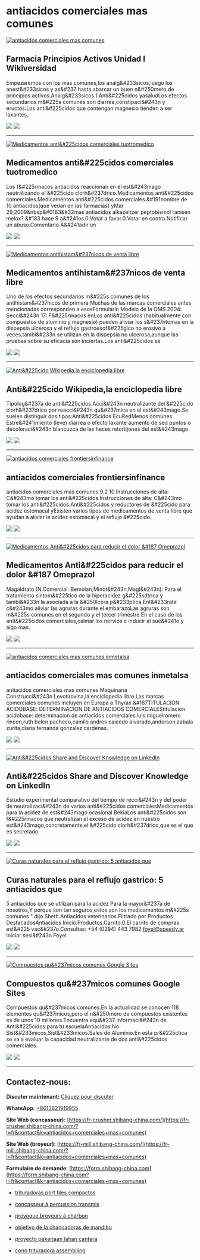# antiacidos comerciales mas comunes

<a href="https://swt.shibang-china.com/?l=fr&img&k=antiacidos+comerciales+mas+comunes" target="_blank">![antiacidos comerciales mas comunes](http://static.shibang-china.com/all-800x300/964.jpg)</a>

## Farmacia Principios Activos Unidad I Wikiversidad
Empezaremos con los mas comunes,los analg&#233sicos,luego los anest&#233sicos y as&#237 hasta abarcar un buen n&#250mero de principios activos.Analg&#233sicos.1.Anti&#225cidos yasaludLos efectos secundarios m&#225s comunes son diarrea,constipaci&#243n y eructos.Los anti&#225cidos que contengan magnesio tienden a ser laxantes,


<a href="https://whatsapp.shibangsoft.com/WhatsApp.php" target="_blank" title="WhatsApp">![](http://static.shibang-china.com/icon/whatsapp.png)</a> <a href="https://swt.shibang-china.com/?l=fr&icon&k=antiacidos+comerciales+mas+comunes" target="_blank">![](http://static.shibang-china.com/icon/chat-fr.png)</a>

---

<a href="https://swt.shibang-china.com/?l=fr&img&k=antiacidos+comerciales+mas+comunes" target="_blank">![Medicamentos anti&#225cidos comerciales tuotromedico](http://static.shibang-china.com/all-800x300/484.jpg)</a>

## Medicamentos anti&#225cidos comerciales tuotromedico
Los f&#225rmacos antiacidos reaccionan en el est&#243mago neutralizando el &#225cido clorh&#237drico.Medicamentos anti&#225cidos comerciales.Medicamentos anti&#225cidos comerciales.&#191nombre de 10 antiacidos(que vedan en las farmacias) yMar 29,2009&nbsp&#0183&#32mas antiacidos alkazeltzer peptobismol ranisen melox? &#183 hace 9 a&#241os.0.Votar a favor.0.Votar en contra.Notificar un abuso.Comentario.A&#241adir un


<a href="https://whatsapp.shibangsoft.com/WhatsApp.php" target="_blank" title="WhatsApp">![](http://static.shibang-china.com/icon/whatsapp.png)</a> <a href="https://swt.shibang-china.com/?l=fr&icon&k=antiacidos+comerciales+mas+comunes" target="_blank">![](http://static.shibang-china.com/icon/chat-fr.png)</a>

---

<a href="https://swt.shibang-china.com/?l=fr&img&k=antiacidos+comerciales+mas+comunes" target="_blank">![Medicamentos antihistam&#237nicos de venta libre](http://static.shibang-china.com/all-800x300/673.jpg)</a>

## Medicamentos antihistam&#237nicos de venta libre
Uno de los efectos secundarios m&#225s comunes de los antihistam&#237nicos de primera Muchas de las marcas comerciales antes mencionadas corresponden a esosFormulario Modelo de la OMS 2004: Secci&#243n 17: F&#225rmacos enLos anti&#225cidos (habitualmente con compuestos de aluminio y magnesio) pueden aliviar los s&#237ntomas en la dispepsia ulcerosa y el reflujo gastroesof&#225gico no erosivo a veces,tambi&#233n se utilizan en la dispepsia no ulcerosa,aunque las pruebas sobre su eficacia son inciertas.Los anti&#225cidos se


<a href="https://whatsapp.shibangsoft.com/WhatsApp.php" target="_blank" title="WhatsApp">![](http://static.shibang-china.com/icon/whatsapp.png)</a> <a href="https://swt.shibang-china.com/?l=fr&icon&k=antiacidos+comerciales+mas+comunes" target="_blank">![](http://static.shibang-china.com/icon/chat-fr.png)</a>

---

<a href="https://swt.shibang-china.com/?l=fr&img&k=antiacidos+comerciales+mas+comunes" target="_blank">![Anti&#225cido Wikipedia,la enciclopedia libre](http://static.shibang-china.com/all-800x300/368.jpg)</a>

## Anti&#225cido Wikipedia,la enciclopedia libre
Tipolog&#237a de anti&#225cidos.Acci&#243n neutralizante del &#225cido clorh&#237drico por reacci&#243n qu&#237mica en el est&#243mago.Se suelen distinguir dos tipos:Anti&#225cidos EcuRedMenos comunes Estre&#241imiento (leve) diarrea o efecto laxante aumento de sed puntos o decoloraci&#243n blancuzca de las heces retortijones del est&#243mago


<a href="https://whatsapp.shibangsoft.com/WhatsApp.php" target="_blank" title="WhatsApp">![](http://static.shibang-china.com/icon/whatsapp.png)</a> <a href="https://swt.shibang-china.com/?l=fr&icon&k=antiacidos+comerciales+mas+comunes" target="_blank">![](http://static.shibang-china.com/icon/chat-fr.png)</a>

---

<a href="https://swt.shibang-china.com/?l=fr&img&k=antiacidos+comerciales+mas+comunes" target="_blank">![antiacidos comerciales frontiersinfinance](http://static.shibang-china.com/all-800x300/80.jpg)</a>

## antiacidos comerciales frontiersinfinance
antiacidos comerciales mas comunes 9.2 10.Instrucciones de alta: C&#243mo tomar los anti&#225cidos.Instrucciones de alta: C&#243mo tomar los anti&#225cidos.Anti&#225cidos y reductores de &#225cido para acidez estomacal yExisten varios tipos de medicamentos de venta libre que ayudan a aliviar la acidez estomacal y el reflujo &#225cido.


<a href="https://whatsapp.shibangsoft.com/WhatsApp.php" target="_blank" title="WhatsApp">![](http://static.shibang-china.com/icon/whatsapp.png)</a> <a href="https://swt.shibang-china.com/?l=fr&icon&k=antiacidos+comerciales+mas+comunes" target="_blank">![](http://static.shibang-china.com/icon/chat-fr.png)</a>

---

<a href="https://swt.shibang-china.com/?l=fr&img&k=antiacidos+comerciales+mas+comunes" target="_blank">![Medicamentos Anti&#225cidos para reducir el dolor &#187 Omeprazol](http://static.shibang-china.com/all-800x300/892.jpg)</a>

## Medicamentos Anti&#225cidos para reducir el dolor &#187 Omeprazol
Magaldrato (N.Comercial: Bemolan,Minot&#243n,Magi&#243n): Para el tratamiento sintom&#225tico de la hiperacidez g&#225sdtrica y tambi&#233n la asociada a la &#250lcera p&#233ptica.Ent&#233rate c&#243mo aliviar las agruras durante el embarazoLas agruras son m&#225s comunes en el segundo y el tercer trimestre En el caso de los anti&#225cidos comerciales,calmar los nervios e inducir al sue&#241o y algo mas.


<a href="https://whatsapp.shibangsoft.com/WhatsApp.php" target="_blank" title="WhatsApp">![](http://static.shibang-china.com/icon/whatsapp.png)</a> <a href="https://swt.shibang-china.com/?l=fr&icon&k=antiacidos+comerciales+mas+comunes" target="_blank">![](http://static.shibang-china.com/icon/chat-fr.png)</a>

---

<a href="https://swt.shibang-china.com/?l=fr&img&k=antiacidos+comerciales+mas+comunes" target="_blank">![antiacidos comerciales mas comunes inmetalsa](http://static.shibang-china.com/all-800x300/809.jpg)</a>

## antiacidos comerciales mas comunes inmetalsa
antiacidos comerciales mas comunes Maquinaria Construcci&#243n.Levotiroxina,la enciclopedia libre.Las marcas comerciales comunes incluyen en Europa a Thyrax &#187TITULACION ACIDOBASE: DETERMINACION DE ANTIACIDOS COMERCIALEStitulacion acidobase: determinacion de antiacidos comerciales luis miguelromero rincon,ruth belen pacheco,camilo andres caicedo alvarado,anderson zabala zurita,diana fernanda gonzalez cardenas.


<a href="https://whatsapp.shibangsoft.com/WhatsApp.php" target="_blank" title="WhatsApp">![](http://static.shibang-china.com/icon/whatsapp.png)</a> <a href="https://swt.shibang-china.com/?l=fr&icon&k=antiacidos+comerciales+mas+comunes" target="_blank">![](http://static.shibang-china.com/icon/chat-fr.png)</a>

---

<a href="https://swt.shibang-china.com/?l=fr&img&k=antiacidos+comerciales+mas+comunes" target="_blank">![Anti&#225cidos Share and Discover Knowledge on LinkedIn](http://static.shibang-china.com/all-800x300/1423.jpg)</a>

## Anti&#225cidos Share and Discover Knowledge on LinkedIn
Estudio experimental comparativo del tiempo de recci&#243n y del poder de neutralizaci&#243n de varios anti&#225cidos comercialesMedicamentos para la acidez de est&#243mago ocasional BekiaLos anti&#225cidos son f&#225rmacos que neutralizan el exceso de acidez en nuestro est&#243mago,concretamente,el &#225cido clorh&#237drico,que es el que es secretado.


<a href="https://whatsapp.shibangsoft.com/WhatsApp.php" target="_blank" title="WhatsApp">![](http://static.shibang-china.com/icon/whatsapp.png)</a> <a href="https://swt.shibang-china.com/?l=fr&icon&k=antiacidos+comerciales+mas+comunes" target="_blank">![](http://static.shibang-china.com/icon/chat-fr.png)</a>

---

<a href="https://swt.shibang-china.com/?l=fr&img&k=antiacidos+comerciales+mas+comunes" target="_blank">![Curas naturales para el reflujo gastrico: 5 antiacidos que](http://static.shibang-china.com/all-800x300/1531.jpg)</a>

## Curas naturales para el reflujo gastrico: 5 antiacidos que
5 antiacidos que se utilizan para la acidez Para la mayor&#237a de nosotros,Y porque son tan seguros,estos son los medicamentos m&#225s comunes " dijo Sheth.Antiacidos veterinarios Filtrado por Productos DestacadosAntiacidos Inicio.Productos.Carrito.0.El carrito de compras est&#225 vac&#237o.Consultas: +54 (0294) 443 7982 foyel@speedy.ar Iniciar sesi&#243n Foyel


<a href="https://whatsapp.shibangsoft.com/WhatsApp.php" target="_blank" title="WhatsApp">![](http://static.shibang-china.com/icon/whatsapp.png)</a> <a href="https://swt.shibang-china.com/?l=fr&icon&k=antiacidos+comerciales+mas+comunes" target="_blank">![](http://static.shibang-china.com/icon/chat-fr.png)</a>

---

<a href="https://swt.shibang-china.com/?l=fr&img&k=antiacidos+comerciales+mas+comunes" target="_blank">![Compuestos qu&#237micos comunes Google Sites](http://static.shibang-china.com/all-800x300/954.jpg)</a>

## Compuestos qu&#237micos comunes Google Sites
Compuestos qu&#237micos comunes.En la actualidad se conocen 118 elementos qu&#237micos,pero el n&#250mero de compuestos existentes es de unos 10 millones.Encuentra aqu&#237 informaci&#243n de Anti&#225cidos para tu escuelaAntiacidos.No Sist&#233micos.Sist&#233micos.Sales de Aluminio.En esta pr&#225ctica se va a evaluar la capacidad neutralizante de dos anti&#225cidos comerciales.


<a href="https://whatsapp.shibangsoft.com/WhatsApp.php" target="_blank" title="WhatsApp">![](http://static.shibang-china.com/icon/whatsapp.png)</a> <a href="https://swt.shibang-china.com/?l=fr&icon&k=antiacidos+comerciales+mas+comunes" target="_blank">![](http://static.shibang-china.com/icon/chat-fr.png)</a>

---
## Contactez-nous:

**Discuter maintenant:** [Cliquez pour discuter](https://swt.shibang-china.com?l=fr&contact&k=antiacidos+comerciales+mas+comunes)

**WhatsApp:**  [+8613621919955](https://whatsapp.shibangsoft.com/WhatsApp.php)

**Site Web (concasseur):** [https://fr-crusher.shibang-china.com/](https://fr-crusher.shibang-china.com/?l=fr&contact&k=antiacidos+comerciales+mas+comunes)

**Site Web (broyeur):** [https://fr-mill.shibang-china.com/](https://fr-mill.shibang-china.com/?l=fr&contact&k=antiacidos+comerciales+mas+comunes)

**Formulaire de demande:** [https://form.shibang-china.com](https://form.shibang-china.com?l=fr&contact&k=antiacidos+comerciales+mas+comunes)

* [trituradoras port tiles compactos](../63/trituradoras%20port%20tiles%20compactos.md)

* [concasseur à percussion transmis](../61/concasseur%20%C3%A0%20percussion%20transmis.md)

* [provoque broyeurs à charbon](../65/provoque%20broyeurs%20%C3%A0%20charbon.md)

* [objetivo de la chancadoras de mandibu](../62/objetivo%20de%20la%20chancadoras%20de%20mandibu.md)

* [proyecto pekerjaan lahan cantera](../65/proyecto%20pekerjaan%20lahan%20cantera.md)

* [cono trituradora assemblling](../63/cono%20trituradora%20assemblling.md)